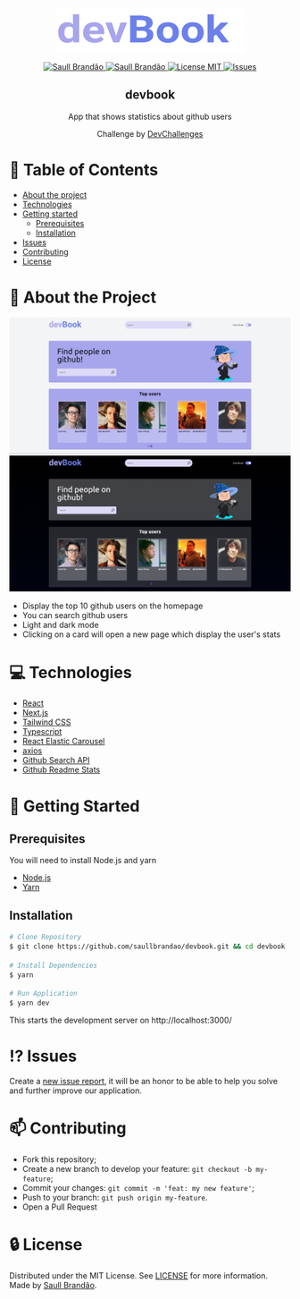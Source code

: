 <!-- PROJECT LOGO -->
<br />
<p align="center">
  <a href="https://devbook-mu.vercel.app/">
    <img src="public/logo.svg" alt="Logo" width="335" height="80">
  </a>

  <p align="center">
    <a href="https://www.twitter.com/saullbrandao/">
      <img alt="Saull Brandão" src="https://img.shields.io/badge/-saullbrandao-1DA1F2?style=flat&logo=Twitter&logoColor=white" />
    </a>
    <a href="https://www.linkedin.com/in/saullbrandao/">
      <img alt="Saull Brandão" src="https://img.shields.io/badge/-saullbrandao-0A66C2?style=flat&logo=Linkedin&logoColor=white" />
    </a>
    <a href="./LICENSE">
      <img alt="License MIT" src="https://img.shields.io/github/license/saullbrandao/devbook" />
    </a>
    <a href="https://github.com/saullbrandao/devbook/issues">
    <img alt="Issues" src="https://img.shields.io/github/issues/saullbrandao/devbook" />
    </a>
  </p>
  <h2 align="center">devbook</h2>

  <p align="center">
    App that shows statistics about github users
    <br />
  </p>
  <p align="center">Challenge by <a href="https://www.devchallenge.com.br/challenges/5f261d39ecb9243236c05387/details">DevChallenges</a></p>
  
</p>

# :bookmark_tabs: Table of Contents

- [About the project](#about-the-project)
- [Technologies](#technologies)
- [Getting started](#getting-started)
  - [Prerequisites](#prerequisites)
  - [Installation](#installation)
- [Issues](#issues)
- [Contributing](#contributing)
- [License](#license)

# :page_with_curl: About the Project

![devbook](https://raw.githubusercontent.com/saullbrandao/devbook/main/demo-light.png)
![devbook](https://raw.githubusercontent.com/saullbrandao/devbook/main/demo-dark.png)

- Display the top 10 github users on the homepage
- You can search github users
- Light and dark mode
- Clicking on a card will open a new page which display the user's stats

# :computer: Technologies

- [React](https://github.com/facebook/react)
- [Next.js](https://github.com/vercel/next.js/)
- [Tailwind CSS](https://github.com/tailwindlabs/tailwindcss/)
- [Typescript](https://github.com/microsoft/TypeScript)
- [React Elastic Carousel](https://github.com/sag1v/react-elastic-carousel)
- [axios](https://github.com/axios/axios)
- [Github Search API](https://docs.github.com/en/rest/reference/search)
- [Github Readme Stats](https://github.com/anuraghazra/github-readme-stats)

# :rocket: Getting Started

## Prerequisites

You will need to install Node.js and yarn

- [Node.js](https://nodejs.org/en/download/)
- [Yarn](https://classic.yarnpkg.com/en/docs/install)

## Installation

```sh
# Clone Repository
$ git clone https://github.com/saullbrandao/devbook.git && cd devbook

# Install Dependencies
$ yarn

# Run Application
$ yarn dev
```

This starts the development server on http://localhost:3000/

# :interrobang: Issues

Create a <a href="https://github.com/saullbrandao/devbook/issues">new issue
report</a>, it will be an honor to be able to help you solve and further improve
our application.

# :mailbox: Contributing

- Fork this repository;
- Create a new branch to develop your feature: `git checkout -b my-feature`;
- Commit your changes: `git commit -m 'feat: my new feature'`;
- Push to your branch: `git push origin my-feature`.
- Open a Pull Request

# :lock: License

Distributed under the MIT License. See [LICENSE](./LICENSE) for more
information. Made by [Saull Brandão](https://www.linkedin.com/in/saullbrandao/).
